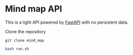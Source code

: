 # Mind map API 

This is a light API powered by [FastAPI](https://fastapi.tiangolo.com/) with no persistent data.

Clone the repository 

```shell
git clone mind_map
```


```bash
bash run.sh
```
